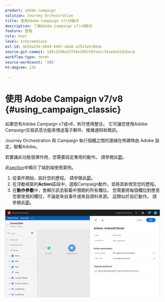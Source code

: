 ```yaml
---
product: adobe campaign
solution: Journey Orchestration
title: 使用Adobe Campaign v7/v8動作
description: 了解Adobe Campaign v7/v8動作
feature: 歷程
role: User
level: Intermediate
exl-id: 4e59a256-d494-4407-a0a8-a2523eb1084e
source-git-commit: 185c2296a51f58e2092787edcc35ee9e4242bec8
workflow-type: tm+mt
source-wordcount: '165'
ht-degree: 13%

---
```


# 使用 Adobe Campaign v7/v8 {#using_campaign_classic}

如果您有Adobe Campaign v7或v8，則可使用整合。 它可讓您使用Adobe Campaign交易訊息功能來傳送電子郵件、推播通知和簡訊。

Journey Orchestration 與 Campaign 執行個體之間的連線在佈建時由 Adobe 設定。聯繫Adobe。

若要讓此功能發揮作用，您需要設定專用的動作。 請參閱此[節](../action/acc-action.md)。

此[section](../usecase/campaign-classic-use-case.md)中顯示了端到端使用案例。

1. 從事件開始，設計您的歷程。 請參閱此[節](../building-journeys/journey.md)。
1. 在浮動視窗的&#x200B;**Action**&#x200B;區段中，選取Campaign動作，並將其新增至您的歷程。
1. 在&#x200B;**動作參數**&#x200B;中，會顯示訊息裝載中預期的所有欄位。 您需要將每個欄位對應至您要使用的欄位，不論是來自事件或來自資料來源。 這類似於自訂動作。 請參閱此[節](../building-journeys/using-custom-actions.md)。

![](../assets/accintegration2.png)

